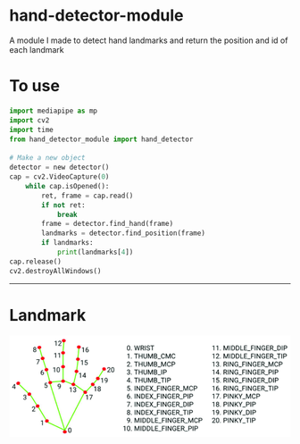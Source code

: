 # hand-detector-module
A module I made to detect hand landmarks and return the position and id of each landmark
# To use 
```python
import mediapipe as mp
import cv2
import time
from hand_detector_module import hand_detector

# Make a new object
detector = new detector()
cap = cv2.VideoCapture(0)
    while cap.isOpened():
        ret, frame = cap.read()
        if not ret:
            break
        frame = detector.find_hand(frame)
        landmarks = detector.find_position(frame)
        if landmarks:
            print(landmarks[4])
cap.release()
cv2.destroyAllWindows()
```
------------------
# Landmark
![landmark](hand-landmark.png)
